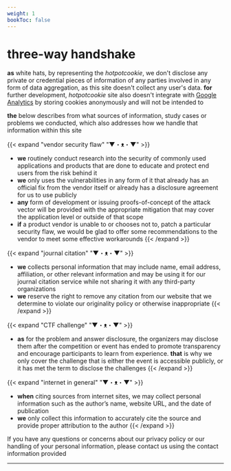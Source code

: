 ```yaml
---
weight: 1
bookToc: false
---
```


<h1>three-way handshake</h1>

**as** white hats, by representing the *hotpotcookie*, we don't disclose any private or credential pieces of information of any parties involved in any form of data aggregation, as this site doesn't collect any user's data. **for** further development, *hotpotcookie* site also doesn't integrate with [Google Analytics](https://support.google.com/analytics/answer/10089681) by storing cookies anonymously and will not be intended to


**the** below describes from what sources of information, study cases or problems we conducted, which also addresses how we handle that information within this site

{{< expand "vendor security flaw" "▼・ᴥ・▼" >}}
- **we** routinely conduct research into the security of commonly used applications and products that are done to educate and protect end users from the risk behind it
- **we** only uses the vulnerabilities in any form of it that already has an official fix from the vendor itself or already has a disclosure agreement for us to use publicly
- **any** form of development or issuing proofs-of-concept of the attack vector will be provided with the appropriate mitigation that may cover the application level or outside of that scope
- **if** a product vendor is unable to or chooses not to, patch a particular security flaw, we would be glad to offer some recommendations to the vendor to meet some effective workarounds
{{< /expand >}}

{{< expand "journal citation" "▼・ᴥ・▼" >}}
- **we** collects personal information that may include name, email address, affiliation, or other relevant information and may be using it for our journal citation service while not sharing it with any third-party organizations
- **we** reserve the right to remove any citation from our website that we determine to violate our originality policy or otherwise inappropriate
{{< /expand >}}

{{< expand "CTF challenge" "▼・ᴥ・▼" >}}
- **as** for the problem and answer disclosure, the organizers may disclose them after the competition or event has ended to promote transparency and encourage participants to learn from experience. **that** is why we only cover the challenge that is either the event is accessible publicly, or it has met the term to disclose the challenges
{{< /expand >}}

{{< expand "internet in general" "▼・ᴥ・▼" >}}
- **when** citing sources from internet sites, we may collect personal information such as the author’s name, website URL, and the date of publication
- **we** only collect this information to accurately cite the source and provide proper attribution to the author
{{< /expand >}}

If you have any questions or concerns about our privacy policy or our handling of your personal information, please contact us using the contact information provided


---
